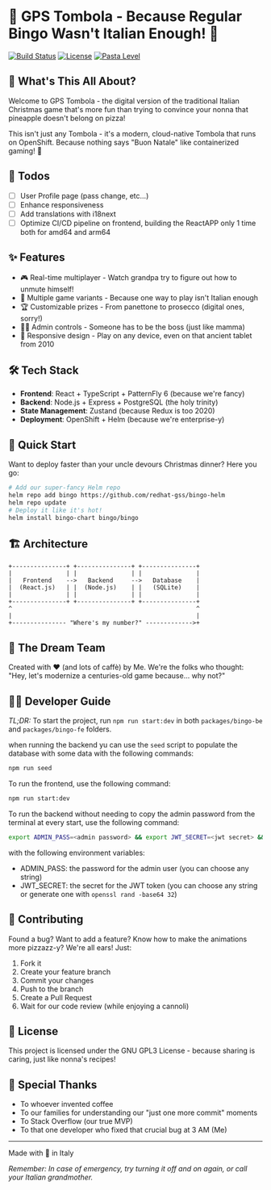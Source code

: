 # 🎲 GPS Tombola - Because Regular Bingo Wasn't Italian Enough! 🎄

[![Build Status](https://img.shields.io/badge/build-passing_🫡-brightgreen)]()
[![License](https://img.shields.io/badge/license-GNU_GPL3-blue)]()
[![Pasta Level](https://img.shields.io/badge/pasta%20level-al%20dente_🍝-orange)]()

## 🎯 What's This All About?

Welcome to GPS Tombola - the digital version of the traditional Italian Christmas game that's more fun than trying to convince your nonna that pineapple doesn't belong on pizza! 

This isn't just any Tombola - it's a modern, cloud-native Tombola that runs on OpenShift. Because nothing says "Buon Natale" like containerized gaming! 🎅

## 🚧 Todos

- [ ] User Profile page (pass change, etc...)
- [ ] Enhance responsiveness
- [ ] Add translations with i18next
- [ ] Optimize CI/CD pipeline on frontend, building the ReactAPP only 1 time both for amd64 and arm64

## ✨ Features

- 🎮 Real-time multiplayer - Watch grandpa try to figure out how to unmute himself!
- 🎁 Multiple game variants - Because one way to play isn't Italian enough
- 🏆 Customizable prizes - From panettone to prosecco (digital ones, sorry!)
- 👮‍♂️ Admin controls - Someone has to be the boss (just like mamma)
- 📱 Responsive design - Play on any device, even on that ancient tablet from 2010

## 🛠 Tech Stack

- **Frontend**: React + TypeScript + PatternFly 6 (because we're fancy)
- **Backend**: Node.js + Express + PostgreSQL (the holy trinity)
- **State Management**: Zustand (because Redux is too 2020)
- **Deployment**: OpenShift + Helm (because we're enterprise-y)

## 🚀 Quick Start

Want to deploy faster than your uncle devours Christmas dinner? Here you go:

```bash
# Add our super-fancy Helm repo
helm repo add bingo https://github.com/redhat-gss/bingo-helm
helm repo update
# Deploy it like it's hot!
helm install bingo-chart bingo/bingo
```
## 🏗 Architecture

```ascii
+---------------+ +---------------+ +---------------+
|               | |               | |               |
|   Frontend    -->   Backend     -->   Database    |
|  (React.js)   | |  (Node.js)    | |   (SQLite)    |
|               | |               | |               |
+---------------+ +---------------+ +---------------+
^                                                   ^
|                                                   |
+--------------- "Where's my number?" ------------->+
```

## 👥 The Dream Team

Created with ❤️ (and lots of caffè) by Me. We're the folks who thought: "Hey, let's modernize a centuries-old game because... why not?"

## 🧑‍💻 Developer Guide

*TL;DR:* To start the project, run `npm run start:dev` in both `packages/bingo-be` and `packages/bingo-fe` folders.

when running the backend yu can use the `seed` script to populate the database with some data with the following commands:

```bash
npm run seed
```

To run the frontend, use the following command:

```bash
npm run start:dev
```

To run the backend without needing to copy the admin password from the terminal at every start, use the following command:

```bash
export ADMIN_PASS=<admin password> && export JWT_SECRET=<jwt secret> && npm run start:dev
```

with the following environment variables:
- ADMIN_PASS: the password for the admin user (you can choose any string)
- JWT_SECRET: the secret for the JWT token (you can choose any string or generate one with `openssl rand -base64 32`)

## 🤝 Contributing

Found a bug? Want to add a feature? Know how to make the animations more pizzazz-y? We're all ears! Just:

1. Fork it
2. Create your feature branch
3. Commit your changes
4. Push to the branch
5. Create a Pull Request
6. Wait for our code review (while enjoying a cannoli)

## 📜 License

This project is licensed under the GNU GPL3 License - because sharing is caring, just like nonna's recipes!

## 🙏 Special Thanks

- To whoever invented coffee
- To our families for understanding our "just one more commit" moments
- To Stack Overflow (our true MVP)
- To that one developer who fixed that crucial bug at 3 AM (Me)

---

Made with 🍕 in Italy

*Remember: In case of emergency, try turning it off and on again, or call your Italian grandmother.*